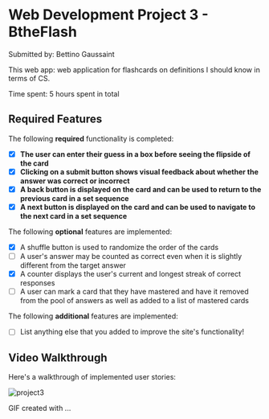 # Web Development Project 3 - BtheFlash

Submitted by: Bettino Gaussaint

This web app: web application for flashcards on definitions I should know in terms of CS.

Time spent: 5 hours spent in total

## Required Features

The following **required** functionality is completed:

- [x] **The user can enter their guess in a box before seeing the flipside of the card**
- [x] **Clicking on a submit button shows visual feedback about whether the answer was correct or incorrect**
- [x] **A back button is displayed on the card and can be used to return to the previous card in a set sequence**
- [x] **A next button is displayed on the card and can be used to navigate to the next card in a set sequence**

The following **optional** features are implemented:

- [x] A shuffle button is used to randomize the order of the cards
- [ ] A user's answer may be counted as correct even when it is slightly different from the target answer
- [x] A counter displays the user's current and longest streak of correct responses
- [ ] A user can mark a card that they have mastered and have it removed from the pool of answers as well as added to a list of mastered cards

The following **additional** features are implemented:

* [ ] List anything else that you added to improve the site's functionality!

## Video Walkthrough

Here's a walkthrough of implemented user stories:

![project3](https://github.com/user-attachments/assets/31b978af-15fb-4814-a5a6-1107e9034c14)

<!-- Replace this with whatever GIF tool you used! -->
GIF created with ...  
<!-- Recommended tools:

[Recforth](https://apps.microsoft.com/detail/9p03bz82l9f2?hl=en-US&gl=US)

[Clipchamp](https://clipchamp.com/en/windows-video-editor/) for Windows



## Notes

I had plenty of challenges with getting used to how using state works, the CSS of the different files, and I had to change the structure of my code from the last one because I implemented some 
of the features incorrectly.

## License

    Copyright 2024 Bettino Gaussaint

    Licensed under the Apache License, Version 2.0 (the "License");
    you may not use this file except in compliance with the License.
    You may obtain a copy of the License at

        http://www.apache.org/licenses/LICENSE-2.0

    Unless required by applicable law or agreed to in writing, software
    distributed under the License is distributed on an "AS IS" BASIS,
    WITHOUT WARRANTIES OR CONDITIONS OF ANY KIND, either express or implied.
    See the License for the specific language governing permissions and
    limitations under the License.
